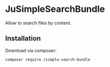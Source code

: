 <h1>JuSimpleSearchBundle</h1>

Allow to search files by content.

<h2>Installation</h2>

Download via composer:

<pre><code>composer require /simple-search-bundle
</code></pre>

